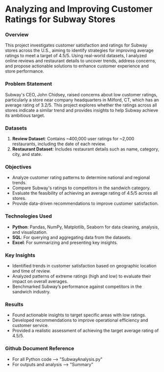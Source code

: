 # Analyzing and Improving Customer Ratings for Subway Stores

### Overview
This project investigates customer satisfaction and ratings for Subway stores across the U.S., aiming to identify strategies for improving average ratings to meet a target of 4.5/5. Using real-world datasets, I analyzed online reviews and restaurant details to uncover trends, address concerns, and propose actionable solutions to enhance customer experience and store performance.

### Problem Statement
Subway's CEO, John Chidsey, raised concerns about low customer ratings, particularly a store near company headquarters in Milford, CT, which has an average rating of 3.2/5. This project explores whether the ratings across all stores indicate a similar trend and provides insights to help Subway achieve its ambitious target.

### Datasets
1. **Review Dataset**: Contains ~400,000 user ratings for ~2,000 restaurants, including the date of each review.
2. **Restaurant Dataset**: Includes restaurant details such as name, category, city, and state.

### Objectives
- Analyze customer rating patterns to determine national and regional trends.
- Compare Subway's ratings to competitors in the sandwich category.
- Evaluate the feasibility of achieving an average rating of 4.5/5 across all stores.
- Provide data-driven recommendations to improve customer satisfaction.

### Technologies Used
- **Python**: Pandas, NumPy, Matplotlib, Seaborn for data cleaning, analysis, and visualization.
- **SQL**: For querying and aggregating data from the datasets.
- **Excel**: For summarizing and presenting key insights.

### Key Insights
- Identified trends in customer satisfaction based on geographic location and time of review.
- Analyzed patterns of extreme ratings (high and low) to evaluate their impact on overall averages.
- Benchmarked Subway’s performance against competitors in the sandwich industry.

### Results
- Found actionable insights to target specific areas with low ratings.
- Developed recommendations to improve operational efficiency and customer service.
- Provided a realistic assessment of achieving the target average rating of 4.5/5.

### Github Document Reference
- For all Python code --> "SubwayAnalysis.py"
- For outputs and analysis --> "Summary"
